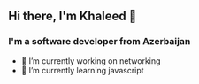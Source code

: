 ## Hi there, I'm Khaleed 👋

### I'm a software developer from Azerbaijan

- 🔭 I’m currently working on networking
- 🌱 I’m currently learning javascript
<!--
**khaleedfri/khaleedfri** is a ✨ _special_ ✨ repository because its `README.md` (this file) appears on your GitHub profile.

Here are some ideas to get you started:


 ...
- 🌱 I’m currently learning ...
- 👯 I’m looking to collaborate on ...
- 🤔 I’m looking for help with ...
- 💬 Ask me about ...
- 📫 How to reach me: ...
- 😄 Pronouns: ...
- ⚡ Fun fact: ...
-->
